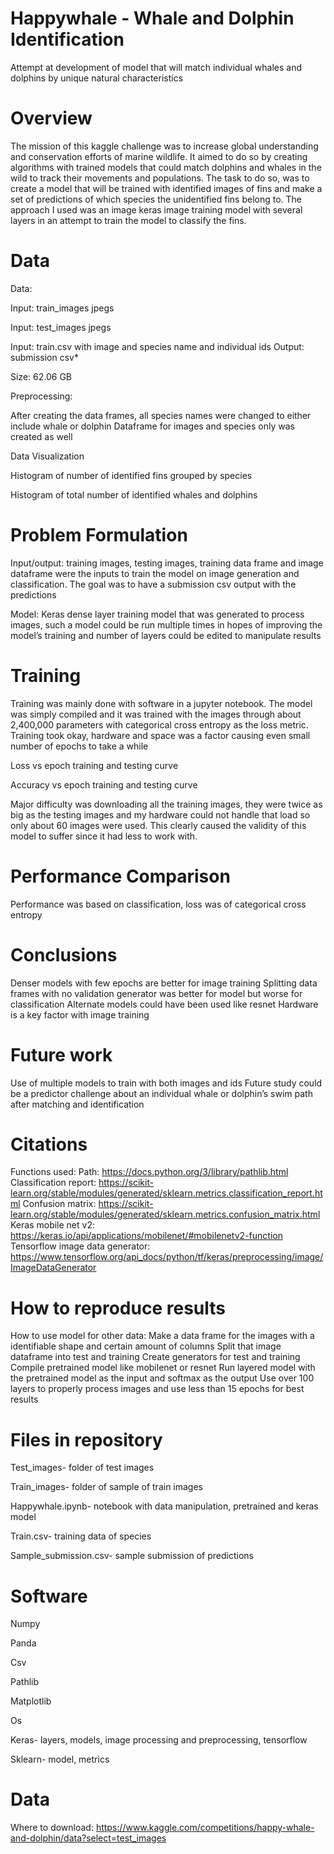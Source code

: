 # Happywhale - Whale and Dolphin Identification
  Attempt at development of model that will match individual whales and dolphins by unique natural characteristics


# Overview
  The mission of this kaggle challenge was to increase global understanding and conservation efforts of marine wildlife. It aimed to do so by creating algorithms with trained models that could match dolphins and whales in the wild to track their movements and populations. The task to do so, was to create a model that will be trained with identified images of fins and make a set of predictions of which species the unidentified fins belong to. The approach I used was an image keras image training model with several layers in an attempt to train the model to classify the fins.


# Data
Data:

Input: train_images jpegs

Input: test_images jpegs

Input: train.csv with image and species name and individual ids Output: submission csv*

Size: 62.06 GB 

Preprocessing:

After creating the data frames, all species names were changed to either include whale or dolphin
Dataframe for images and species only was created as well

Data Visualization


Histogram of number of identified fins grouped by species

Histogram of total number of identified whales and dolphins


# Problem Formulation
Input/output: training images, testing images, training data frame and image dataframe were the inputs to train the model on image generation and classification. The goal was to have a submission csv output with the predictions

Model:
Keras dense layer training model that was generated to process images, such a model could be run multiple times in hopes of improving the model’s training and number of layers could be edited to manipulate results
# Training
Training was mainly done with software in a jupyter notebook. The model was simply compiled and it was trained with the images through about 2,400,000 parameters with categorical cross entropy as the loss metric.
Training took okay, hardware and space was a factor causing even small number of epochs to take a while

Loss vs epoch training and testing curve

Accuracy vs epoch training and testing curve

Major difficulty was downloading all the training images, they were twice as big as the testing images and my hardware could not handle that load so only about 60 images were used. This clearly caused the validity of this model to suffer since it had less to work with.


# Performance Comparison
Performance was based on classification, loss was of categorical cross entropy

# Conclusions 
Denser models with few epochs are better for image training
Splitting data frames with no validation generator was better for model but worse for classification
Alternate models could have been used like resnet
Hardware is a key factor with image training

# Future work
Use of multiple models to train with both images and ids
Future study could be a predictor challenge about an individual whale or dolphin’s swim path after matching and identification



# Citations
Functions used:
Path: https://docs.python.org/3/library/pathlib.html
Classification report: https://scikit-learn.org/stable/modules/generated/sklearn.metrics.classification_report.html
Confusion matrix: https://scikit-learn.org/stable/modules/generated/sklearn.metrics.confusion_matrix.html
Keras mobile net v2: https://keras.io/api/applications/mobilenet/#mobilenetv2-function
Tensorflow image data generator: https://www.tensorflow.org/api_docs/python/tf/keras/preprocessing/image/ImageDataGenerator

# How to reproduce results
How to use model for other data:
Make a data frame for the images with a identifiable shape and certain amount of columns
Split that image dataframe into test and training 
Create generators for test and training
Compile pretrained model like mobilenet or resnet
Run layered model with the pretrained model as the input and softmax as the output
Use over 100 layers to properly process images and use less than 15 epochs for best results

# Files in repository
Test_images- folder of test images

Train_images- folder of sample of train images

Happywhale.ipynb- notebook with data manipulation, pretrained and keras model

Train.csv- training data of species

Sample_submission.csv- sample submission of predictions

# Software 
Numpy

Panda

Csv

Pathlib

Matplotlib

Os

Keras- layers, models, image processing and preprocessing, 
tensorflow

Sklearn- model, metrics

# Data
Where to download: https://www.kaggle.com/competitions/happy-whale-and-dolphin/data?select=test_images
